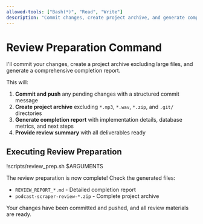 ```yaml
---
allowed-tools: ["Bash(*)", "Read", "Write"]
description: "Commit changes, create project archive, and generate completion report"
---
```


# Review Preparation Command

I'll commit your changes, create a project archive excluding large files, and generate a comprehensive completion report.

This will:
1. **Commit and push** any pending changes with a structured commit message
2. **Create project archive** excluding `*.mp3`, `*.wav`, `*.zip`, and `.git/` directories  
3. **Generate completion report** with implementation details, database metrics, and next steps
4. **Provide review summary** with all deliverables ready

## Executing Review Preparation

!scripts/review_prep.sh $ARGUMENTS

The review preparation is now complete! Check the generated files:
- `REVIEW_REPORT_*.md` - Detailed completion report
- `podcast-scraper-review-*.zip` - Complete project archive

Your changes have been committed and pushed, and all review materials are ready.